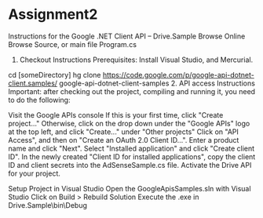 # Assignment2
Instructions for the Google .NET Client API – Drive.Sample
Browse Online
Browse Source, or main file Program.cs
1. Checkout Instructions
Prerequisites: Install Visual Studio, and Mercurial.

cd [someDirectory] 
hg clone https://code.google.com/p/google-api-dotnet-client.samples/ google-api-dotnet-client-samples
2. API access Instructions
Important: after checking out the project, compiling and running it, you need to do the following:

Visit the Google APIs console
If this is your first time, click "Create project..."
Otherwise, click on the drop down under the "Google APIs" logo at the top left, and click "Create..." under "Other projects"
Click on "API Access", and then on "Create an OAuth 2.0 Client ID...".
Enter a product name and click "Next".
Select "Installed application" and click "Create client ID".
In the newly created "Client ID for installed applications", copy the client ID and client secrets into the AdSenseSample.cs file.
Activate the Drive API for your project.

Setup Project in Visual Studio
Open the GoogleApisSamples.sln with Visual Studio
Click on Build > Rebuild Solution
Execute the .exe in Drive.Sample\bin\Debug
